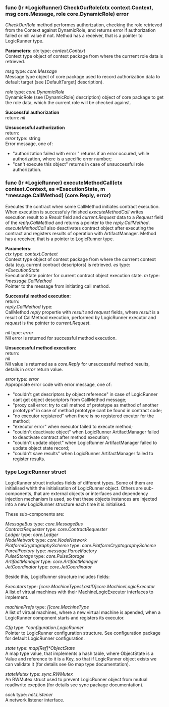 ### func (lr *LogicRunner) CheckOurRole(ctx context.Context, msg core.Message, role core.DynamicRole) error

*CheckOurRole* method performes authorization, checking the role retrieved from the Context against DynamicRole, 
and returns error if authorization failed or nill value if not. Method has a receiver, that is a pointer to 
LogicRunner type.
  
**Parameters:**
*ctx* type: *context.Context*  
Context type object of context package from where the currrent role data is retrieved.

*msg* type: *core.Message*  
Message type object of core package used to record authorization data to default target (see [DefaultTarget] description).

*role* type: *core.DynamicRole*  
DynamicRole (see [DynamicRole] description) object of core package to get the role data, which the current role will be checked against.

**Successful authorization**  
return: *nil*

**Unsuccessful authorization**  
return:  
*error* type: string  
Error message, one of:  
* "authorization failed with error <error>" returns if an error occured, while authorization, 
where <error> is a specific error number;
* "can't execute this object" returns in case of unsuccessful role authorization.

### func (lr *LogicRunner) executeMethodCall(ctx context.Context, es *ExecutionState, m *message.CallMethod) (core.Reply, error)  
Executes the contract when some CallMethod initiates contract execution. 
When execution is successfuly finished *executeMethodCall* writes execution result to a *Result* field 
and *current.Request* data to a *Request* field of the *reply.CallMethod* and returns a pointer to the 
*reply.CallMethod*. *executeMethodCall* also deactivates contract object after executing the contract 
and registers results of operation with ArtifactManager. Method has a receiver, that is a pointer to LogicRunner type.

**Parameters**:  
*ctx* type: *context.Context*  
 Context type object of context package from where the currrent context data (e.g. current contract descriptors) 
 is retrieved.
*es* type: *\*ExecutionState*  
 ExecutionState pointer for current contract object execution state.
*m* type: *\*message.CallMethod*  
 Pointer to the message from initiating call method. 

**Successful method execution:**  
return:  
*reply.CallMethod* type:  
CallMethod *reply* propertie with *result* and *request* fields, where *result* is a result of CallMethod execution, performed by LogicRunner executor and *request* is the pointer to *current.Request*.

*nil* type: *error*   
Nil error is returned for successful method execution.	
	
**Unsuccessful method execution:**  
return:  
*nil*   
Nil value is returned as a *core.Reply* for unsuccessful method results, details in *error* return value. 
			
*error* type: *error*   
Appropriate error code with error message, one of:  
* "couldn't get descriptors by object reference" in case of LogicRunner cant get object descriptors from CallMethod message; 
* "proxy call error: try to call method of prototype as method of another prototype" in case of method prototype cant be found in contract code;
* "no executor registered"	when there is no registered excutor for the method;
* "executor error" when executor failed to execute method;
* "couldn't deactivate object" when LogicRunner ArtifactManager failed to deactivate contract after method execution; 
* "couldn't update object" when LogicRunner ArtifactManager failed to update object state record;
* "couldn't save results" when LogicRunner ArtifactManager failed to register results.

### type LogicRunner struct

LogicRunner struct includes fields of different types. Some of them are initialised whith the initialisation of 
LogicRunner object. Others are sub-components, that are external objects or interfaces and dependency injection mechanism
is used, so that these objects instances are injected into a new LogicRunner structure each time it is initialised.

These sub-components are:

*MessageBus*                 type: *core.MessageBus*                 
*ContractRequester*          type: *core.ContractRequester*          
*Ledger*                     type: *core.Ledger*                     
*NodeNetwork*                type: *core.NodeNetwork*                
*PlatformCryptographyScheme* type: *core.PlatformCryptographyScheme* 
*ParcelFactory*              type: *message.ParcelFactory*           
*PulseStorage*               type: *core.PulseStorage*               
*ArtifactManager*            type: *core.ArtifactManager*            
*JetCoordinator*             type: *core.JetCoordinator*

Beside this, LogicRunner structure includes fields:  

*Executors* type: *[core.MachineTypesLastID]core.MachineLogicExecutor*  
A list of virtual machines with their MachineLogicExecutor interfaces to implement. 

*machinePrefs* type: *[]core.MachineType*  
A list of virtual machines, where a new virtual machine is apended, when a LogicRunner component starts and registers its 	executor.  

*Cfg* type: *\*configuration.LogicRunner*  
Pointer to LogicRunner configuration structure. See configuration package for default LogicRunner configuration.

*state* type: *map[Ref]\*ObjectState*  
A map type value, that implements a hash table, where ObjectState is a Value and reference to it is a Key, so that if LogicRunner object exists we can validate it (for details see Go map type documentation).

*stateMutex* type: *sync.RWMutex*  
An RWMutex struct used to prevent LogicRunner object from mutual read\write exeption (for details see sync package documentation).  

*sock* type: *net.Listener*  
A network listener interface.
	
